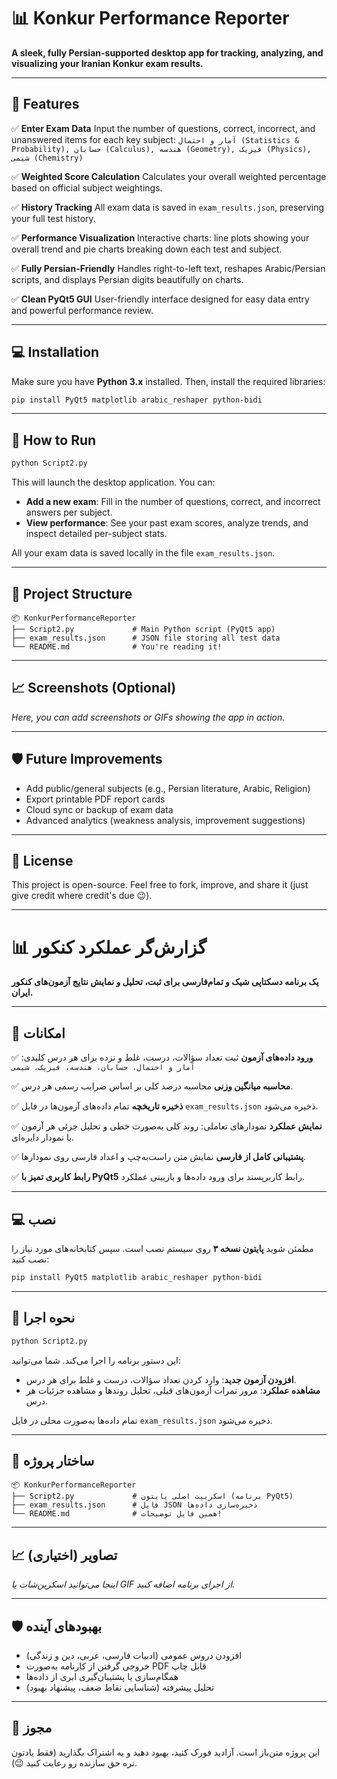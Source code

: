 # 📊 Konkur Performance Reporter

**A sleek, fully Persian-supported desktop app for tracking, analyzing, and visualizing your Iranian Konkur exam results.**

---

## 🌟 Features

✅ **Enter Exam Data**
Input the number of questions, correct, incorrect, and unanswered items for each key subject:
`آمار و احتمال (Statistics & Probability), حسابان (Calculus), هندسه (Geometry), فیزیک (Physics), شیمی (Chemistry)`

✅ **Weighted Score Calculation**
Calculates your overall weighted percentage based on official subject weightings.

✅ **History Tracking**
All exam data is saved in `exam_results.json`, preserving your full test history.

✅ **Performance Visualization**
Interactive charts: line plots showing your overall trend and pie charts breaking down each test and subject.

✅ **Fully Persian-Friendly**
Handles right-to-left text, reshapes Arabic/Persian scripts, and displays Persian digits beautifully on charts.

✅ **Clean PyQt5 GUI**
User-friendly interface designed for easy data entry and powerful performance review.

---

## 💻 Installation

Make sure you have **Python 3.x** installed. Then, install the required libraries:

```bash
pip install PyQt5 matplotlib arabic_reshaper python-bidi
```

---

## 🚀 How to Run

```bash
python Script2.py
```

This will launch the desktop application. You can:

* **Add a new exam**: Fill in the number of questions, correct, and incorrect answers per subject.
* **View performance**: See your past exam scores, analyze trends, and inspect detailed per-subject stats.

All your exam data is saved locally in the file `exam_results.json`.

---

## 📂 Project Structure

```
📦 KonkurPerformanceReporter
├── Script2.py             # Main Python script (PyQt5 app)
├── exam_results.json      # JSON file storing all test data
└── README.md              # You're reading it!
```

---

## 📈 Screenshots (Optional)

*Here, you can add screenshots or GIFs showing the app in action.*

---

## 🛡 Future Improvements

* Add public/general subjects (e.g., Persian literature, Arabic, Religion)
* Export printable PDF report cards
* Cloud sync or backup of exam data
* Advanced analytics (weakness analysis, improvement suggestions)

---

## 📜 License

This project is open-source. Feel free to fork, improve, and share it (just give credit where credit's due 😉).

---

# 📊 گزارش‌گر عملکرد کنکور

**یک برنامه دسکتاپی شیک و تمام‌فارسی برای ثبت، تحلیل و نمایش نتایج آزمون‌های کنکور ایران.**

---

## 🌟 امکانات

✅ **ورود داده‌های آزمون**
ثبت تعداد سؤالات، درست، غلط و نزده برای هر درس کلیدی:
`آمار و احتمال، حسابان، هندسه، فیزیک، شیمی`

✅ **محاسبه میانگین وزنی**
محاسبه درصد کلی بر اساس ضرایب رسمی هر درس.

✅ **ذخیره تاریخچه**
تمام داده‌های آزمون‌ها در فایل `exam_results.json` ذخیره می‌شود.

✅ **نمایش عملکرد**
نمودارهای تعاملی: روند کلی به‌صورت خطی و تحلیل جزئی هر آزمون با نمودار دایره‌ای.

✅ **پشتیبانی کامل از فارسی**
نمایش متن راست‌به‌چپ و اعداد فارسی روی نمودارها.

✅ **رابط کاربری تمیز با PyQt5**
رابط کاربرپسند برای ورود داده‌ها و بازبینی عملکرد.

---

## 💻 نصب

مطمئن شوید **پایتون نسخه ۳** روی سیستم نصب است. سپس کتابخانه‌های مورد نیاز را نصب کنید:

```bash
pip install PyQt5 matplotlib arabic_reshaper python-bidi
```

---

## 🚀 نحوه اجرا

```bash
python Script2.py
```

این دستور برنامه را اجرا می‌کند. شما می‌توانید:

* **افزودن آزمون جدید**: وارد کردن تعداد سؤالات، درست و غلط برای هر درس.
* **مشاهده عملکرد**: مرور نمرات آزمون‌های قبلی، تحلیل روندها و مشاهده جزئیات هر درس.

تمام داده‌ها به‌صورت محلی در فایل `exam_results.json` ذخیره می‌شود.

---

## 📂 ساختار پروژه

```
📦 KonkurPerformanceReporter
├── Script2.py             # اسکریپت اصلی پایتون (برنامه PyQt5)
├── exam_results.json      # فایل JSON ذخیره‌سازی داده‌ها
└── README.md              # همین فایل توضیحات!
```

---

## 📈 تصاویر (اختیاری)

*اینجا می‌توانید اسکرین‌شات یا GIF از اجرای برنامه اضافه کنید.*

---

## 🛡 بهبودهای آینده

* افزودن دروس عمومی (ادبیات فارسی، عربی، دین و زندگی)
* خروجی گرفتن از کارنامه به‌صورت PDF قابل چاپ
* همگام‌سازی یا پشتیبان‌گیری ابری از داده‌ها
* تحلیل پیشرفته (شناسایی نقاط ضعف، پیشنهاد بهبود)


---

## 📜 مجوز

این پروژه متن‌باز است. آزادید فورک کنید، بهبود دهید و به اشتراک بگذارید (فقط یادتون نره حق سازنده رو رعایت کنید 😉).
